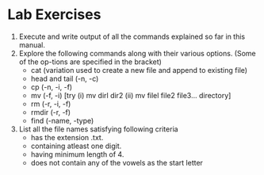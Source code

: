 # Lab Exercises
1. Execute and write output of all the commands explained so far in this manual.
2. Explore the following commands along with their various options. (Some of the op-tions are specified in the bracket)
    - cat (variation used to create a new file and append to existing file)
    - head and tail (-n, -c)
    - cp (-n, -i, -f)
    - mv (-f, -i) [try (i) mv dirl dir2 (ii) mv filel file2 file3... directory]
    - rm (-r, -i, -f)
    - rmdir (-r, -f)
    - find (-name, -type)
3. List all the file names satisfying following criteria
    - has the extension .txt.
    - containing atleast one digit.
    - having minimum length of 4.
    - does not contain any of the vowels as the start letter
